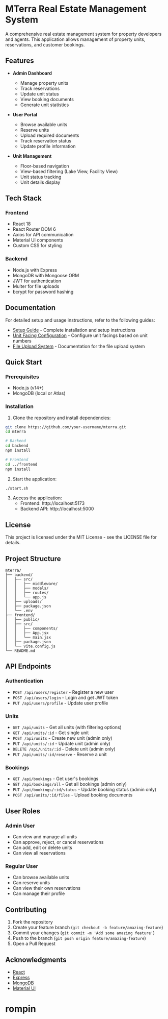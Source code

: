 # MTerra Real Estate Management System

A comprehensive real estate management system for property developers and agents. This application allows management of property units, reservations, and customer bookings.

## Features

- **Admin Dashboard**

  - Manage property units
  - Track reservations
  - Update unit status
  - View booking documents
  - Generate unit statistics

- **User Portal**

  - Browse available units
  - Reserve units
  - Upload required documents
  - Track reservation status
  - Update profile information

- **Unit Management**
  - Floor-based navigation
  - View-based filtering (Lake View, Facility View)
  - Unit status tracking
  - Unit details display

## Tech Stack

### Frontend

- React 18
- React Router DOM 6
- Axios for API communication
- Material UI components
- Custom CSS for styling

### Backend

- Node.js with Express
- MongoDB with Mongoose ORM
- JWT for authentication
- Multer for file uploads
- bcrypt for password hashing

## Documentation

For detailed setup and usage instructions, refer to the following guides:

- [Setup Guide](README.setup.md) - Complete installation and setup instructions
- [Unit Facing Configuration](README.unit-facings.md) - Configure unit facings based on unit numbers
- [File Upload System](README.file-uploads.md) - Documentation for the file upload system

## Quick Start

### Prerequisites

- Node.js (v14+)
- MongoDB (local or Atlas)

### Installation

1. Clone the repository and install dependencies:

```bash
git clone https://github.com/your-username/mterra.git
cd mterra

# Backend
cd backend
npm install

# Frontend
cd ../frontend
npm install
```

2. Start the application:

```bash
./start.sh
```

3. Access the application:
   - Frontend: http://localhost:5173
   - Backend API: http://localhost:5000

## License

This project is licensed under the MIT License - see the LICENSE file for details.

## Project Structure

```
mterra/
├── backend/
│   ├── src/
│   │   ├── middleware/
│   │   ├── models/
│   │   ├── routes/
│   │   └── app.js
│   ├── uploads/
│   ├── package.json
│   └── .env
├── frontend/
│   ├── public/
│   ├── src/
│   │   ├── components/
│   │   ├── App.jsx
│   │   └── main.jsx
│   ├── package.json
│   └── vite.config.js
└── README.md
```

## API Endpoints

### Authentication

- `POST /api/users/register` - Register a new user
- `POST /api/users/login` - Login and get JWT token
- `PUT /api/users/profile` - Update user profile

### Units

- `GET /api/units` - Get all units (with filtering options)
- `GET /api/units/:id` - Get single unit
- `POST /api/units` - Create new unit (admin only)
- `PUT /api/units/:id` - Update unit (admin only)
- `DELETE /api/units/:id` - Delete unit (admin only)
- `PUT /api/units/:id/reserve` - Reserve a unit

### Bookings

- `GET /api/bookings` - Get user's bookings
- `GET /api/bookings/all` - Get all bookings (admin only)
- `PUT /api/bookings/:id/status` - Update booking status (admin only)
- `POST /api/units/:id/files` - Upload booking documents

## User Roles

### Admin User

- Can view and manage all units
- Can approve, reject, or cancel reservations
- Can add, edit or delete units
- Can view all reservations

### Regular User

- Can browse available units
- Can reserve units
- Can view their own reservations
- Can manage their profile

## Contributing

1. Fork the repository
2. Create your feature branch (`git checkout -b feature/amazing-feature`)
3. Commit your changes (`git commit -m 'Add some amazing feature'`)
4. Push to the branch (`git push origin feature/amazing-feature`)
5. Open a Pull Request

## Acknowledgments

- [React](https://reactjs.org/)
- [Express](https://expressjs.com/)
- [MongoDB](https://www.mongodb.com/)
- [Material UI](https://mui.com/)
# rompin
